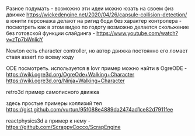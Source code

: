 ﻿Разное
	подумать - возможно эти идеи можно юзать на своем физ движке https://wickedengine.net/2020/04/26/capsule-collision-detection/
	в юнити персонажа делают на ригид боди без характер контролера - посмотреть как
	в этом видео по годоту возможно делается скольжение без готовской функции слайдинга - https://www.youtube.com/watch?v=zTp7bWnlicY


Newton
	есть character controller, но автор движка постоянно его ломает ставя assert по всему коду

ODE
	посмотреть.
	используется в lovr
	пример можно найти в OgreODE - https://wiki.ogre3d.org/OgreOde+Walking+Character
		https://wiki.ogre3d.org/Ninja+Walking+Character

retro3d
	пример самописного движка

здесь простые примеры коллизий тел
https://gist.github.com/vurtun/95f088e4889da2474ad1ce82d7911fee

reactphysics3d
	а пример к нему - https://github.com/ScrappyCocco/ScrapEngine